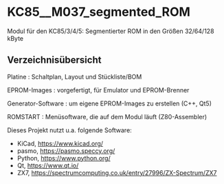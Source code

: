 # KC85__M037_segmented_ROM
Modul für den KC85/3/4/5: Segmentierter ROM in den Größen 32/64/128 kByte

## Verzeichnisübersicht

Platine                 : Schaltplan, Layout und Stückliste/BOM

EPROM-Images            : vorgefertigt, für Emulator und EPROM-Brenner

Generator-Software      : um eigene EPROM-Images zu erstellen (C++, Qt5)

ROMSTART                : Menüsoftware, die auf dem Modul läuft (Z80-Assembler)


Dieses Projekt nutzt u.a. folgende Software:
- KiCad, https://www.kicad.org/
- pasmo, https://pasmo.speccy.org/
- Python, https://www.python.org/
- Qt, https://www.qt.io/
- ZX7, https://spectrumcomputing.co.uk/entry/27996/ZX-Spectrum/ZX7
